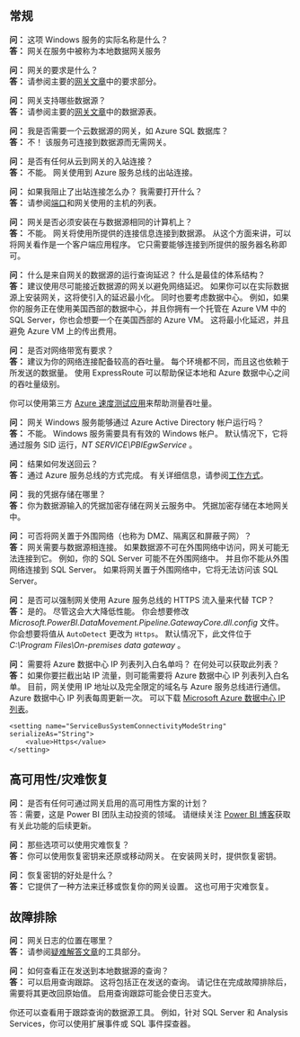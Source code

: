 ## <a name="general"></a>常规
**问：** 这项 Windows 服务的实际名称是什么？  
**答：** 网关在服务中被称为本地数据网关服务

**问：** 网关的要求是什么？  
**答：** 请参阅主要的[网关文章](../service-gateway-onprem.md)中的要求部分。

**问：** 网关支持哪些数据源？  
**答：** 请参阅主要的[网关文章](../service-gateway-onprem.md)中的数据源表。

**问：** 我是否需要一个云数据源的网关，如 Azure SQL 数据库？  
**答：** 不！ 该服务可连接到数据源而无需网关。

**问：** 是否有任何从云到网关的入站连接？  
**答：** 不能。 网关使用到 Azure 服务总线的出站连接。

**问：** 如果我阻止了出站连接怎么办？ 我需要打开什么？  
**答：** 请参阅[端口](../service-gateway-onprem.md#ports)和网关使用的主机的列表。

**问：** 网关是否必须安装在与数据源相同的计算机上？  
**答：** 不能。 网关将使用所提供的连接信息连接到数据源。 从这个方面来讲，可以将网关看作是一个客户端应用程序。 它只需要能够连接到所提供的服务器名称即可。

**问：** 什么是来自网关的数据源的运行查询延迟？ 什么是最佳的体系结构？  
**答：** 建议使用尽可能接近数据源的网关以避免网络延迟。 如果你可以在实际数据源上安装网关，这将使引入的延迟最小化。 同时也要考虑数据中心。 例如，如果你的服务正在使用美国西部的数据中心，并且你拥有一个托管在 Azure VM 中的 SQL Server，你也会想要一个在美国西部的 Azure VM。 这将最小化延迟，并且避免 Azure VM 上的传出费用。

**问：** 是否对网络带宽有要求？  
**答：** 建议为你的网络连接配备较高的吞吐量。 每个环境都不同，而且这也依赖于所发送的数据量。 使用 ExpressRoute 可以帮助保证本地和 Azure 数据中心之间的吞吐量级别。

你可以使用第三方 [Azure 速度测试应用](http://azurespeedtest.azurewebsites.net/)来帮助测量吞吐量。

**问：** 网关 Windows 服务能够通过 Azure Active Directory 帐户运行吗？  
**答：** 不能。 Windows 服务需要具有有效的 Windows 帐户。 默认情况下，它将通过服务 SID 运行，*NT SERVICE\PBIEgwService* 。

**问：** 结果如何发送回云？  
**答：** 通过 Azure 服务总线的方式完成。 有关详细信息，请参阅[工作方式](../service-gateway-onprem.md#how-the-gateway-works)。

**问：** 我的凭据存储在哪里？  
**答：** 你为数据源输入的凭据加密存储在网关云服务中。 凭据加密存储在本地网关中。

**问：** 可否将网关置于外围网络（也称为 DMZ、隔离区和屏蔽子网）？  
**答：** 网关需要与数据源相连接。 如果数据源不可在外围网络中访问，网关可能无法连接到它。 例如，你的 SQL Server 可能不在外围网络中。 并且你不能从外围网络连接到 SQL Server。 如果将网关置于外围网络中，它将无法访问该 SQL Server。

**问：** 是否可以强制网关使用 Azure 服务总线的 HTTPS 流入量来代替 TCP？  
**答：** 是的。 尽管这会大大降低性能。 你会想要修改 *Microsoft.PowerBI.DataMovement.Pipeline.GatewayCore.dll.config* 文件。 你会想要将值从 `AutoDetect` 更改为 `Https`。 默认情况下，此文件位于 *C:\Program Files\On-premises data gateway* 。

**问：** 需要将 Azure 数据中心 IP 列表列入白名单吗？ 在何处可以获取此列表？  
**答：** 如果你要拦截出站 IP 流量，则可能需要将 Azure 数据中心 IP 列表列入白名单。 目前，网关使用 IP 地址以及完全限定的域名与 Azure 服务总线进行通信。 Azure 数据中心 IP 列表每周更新一次。 可以下载 [Microsoft Azure 数据中心 IP 列表](https://www.microsoft.com/download/details.aspx?id=41653)。

```
<setting name="ServiceBusSystemConnectivityModeString" serializeAs="String">
    <value>Https</value>
</setting>
```

## <a name="high-availabilitydisaster-recovery"></a>高可用性/灾难恢复
**问：** 是否有任何可通过网关启用的高可用性方案的计划？  
答：需要，这是 Power BI 团队主动投资的领域。 请继续关注 [Power BI 博客](https://powerbi.microsoft.com/blog/)获取有关此功能的后续更新。

**问：** 那些选项可以使用灾难恢复？  
**答：** 你可以使用恢复密钥来还原或移动网关。 在安装网关时，提供恢复密钥。

**问：** 恢复密钥的好处是什么？  
**答：** 它提供了一种方法来迁移或恢复你的网关设置。 这也可用于灾难恢复。

## <a name="troubleshooting"></a>故障排除
**问：** 网关日志的位置在哪里？  
**答：** 请参阅[疑难解答文章](../service-gateway-onprem-tshoot.md#tools-for-troubleshooting)的工具部分。

**问：** 如何查看正在发送到本地数据源的查询？  
**答：** 可以启用查询跟踪。  这将包括正在发送的查询。 请记住在完成故障排除后，需要将其更改回原始值。 启用查询跟踪可能会使日志变大。

你还可以查看用于跟踪查询的数据源工具。 例如，针对 SQL Server 和 Analysis Services，你可以使用扩展事件或 SQL 事件探查器。

